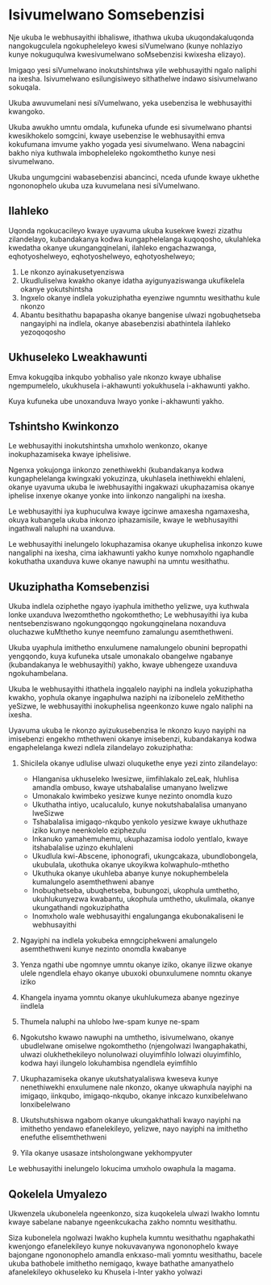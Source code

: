 # Isivumelwano Somsebenzisi

Nje ukuba le webhusayithi ibhaliswe, ithathwa ukuba ukuqondakaluqonda nangokugculela ngokupheleleyo kwesi siVumelwano (kunye nohlaziyo kunye nokuguqulwa kwesivumelwano soMsebenzisi kwixesha elizayo).

Imigaqo yesi siVumelwano inokutshintshwa yile webhusayithi ngalo naliphi na ixesha. Isivumelwano esilungisiweyo sithathelwe indawo sisivumelwano sokuqala.

Ukuba awuvumelani nesi siVumelwano, yeka usebenzisa le webhusayithi kwangoko.

Ukuba awukho umntu omdala, kufuneka ufunde esi sivumelwano phantsi kwesikhokelo somgcini, kwaye usebenzise le webhusayithi emva kokufumana imvume yakho yogada yesi sivumelwano. Wena nabagcini bakho niya kuthwala imbopheleleko ngokomthetho kunye nesi sivumelwano.

Ukuba ungumgcini wabasebenzisi abancinci, nceda ufunde kwaye ukhethe ngononophelo ukuba uza kuvumelana nesi siVumelwano.

## Ilahleko

Uqonda ngokucacileyo kwaye uyavuma ukuba kusekwe kwezi zizathu zilandelayo, kubandakanya kodwa kungaphelelanga kuqoqosho, ukulahleka kwedatha okanye ukungangqinelani, ilahleko engachazwanga, eqhotyoshelweyo, eqhotyoshelweyo, eqhotyoshelweyo;

1. Le nkonzo ayinakusetyenziswa
1. Ukudluliselwa kwakho okanye idatha ayigunyaziswanga ukufikelela okanye yokutshintsha
1. Ingxelo okanye indlela yokuziphatha eyenziwe ngumntu wesithathu kule nkonzo
1. Abantu besithathu bapapasha okanye bangenise ulwazi ngobuqhetseba nangayiphi na indlela, okanye abasebenzisi abathintela ilahleko yezoqoqosho

## Ukhuseleko Lweakhawunti

Emva kokugqiba inkqubo yobhaliso yale nkonzo kwaye ubhalise ngempumelelo, ukukhusela i-akhawunti yokukhusela i-akhawunti yakho.

Kuya kufuneka ube unoxanduva lwayo yonke i-akhawunti yakho.

## Tshintsho Kwinkonzo

Le webhusayithi inokutshintsha umxholo wenkonzo, okanye inokuphazamiseka kwaye iphelisiwe.

Ngenxa yokujonga iinkonzo zenethiwekhi (kubandakanya kodwa kungaphelelanga kwingxaki yokuzinza, ukuhlasela inethiwekhi ehlaleni, okanye uyavuma ukuba le iwebhusayithi ingakwazi ukuphazamisa okanye iphelise inxenye okanye yonke into iinkonzo nangaliphi na ixesha.

Le webhusayithi iya kuphuculwa kwaye igcinwe amaxesha ngamaxesha, okuya kubangela ukuba inkonzo iphazamisile, kwaye le webhusayithi ingathwali naluphi na uxanduva.

Le webhusayithi inelungelo lokuphazamisa okanye ukuphelisa inkonzo kuwe nangaliphi na ixesha, cima iakhawunti yakho kunye nomxholo ngaphandle kokuthatha uxanduva kuwe okanye nawuphi na umntu wesithathu.

## Ukuziphatha Komsebenzisi

Ukuba indlela oziphethe ngayo iyaphula imithetho yelizwe, uya kuthwala lonke uxanduva lwezomthetho ngokomthetho; Le webhusayithi iya kuba nentsebenziswano ngokungqongqo ngokungqinelana noxanduva oluchazwe kuMthetho kunye neemfuno zamalungu asemthethweni.

Ukuba uyaphula imithetho enxulumene namalungelo obunini bepropathi yengqondo, kuya kufuneka utsale umonakalo obangelwe ngabanye (kubandakanya le webhusayithi) yakho, kwaye ubhengeze uxanduva ngokuhambelana.

Ukuba le webhusayithi ithathela ingqalelo nayiphi na indlela yokuziphatha kwakho, yophula okanye ingaphulwa naziphi na izibonelelo zeMithetho yeSizwe, le webhusayithi inokuphelisa ngeenkonzo kuwe ngalo naliphi na ixesha.

Uyavuma ukuba le nkonzo ayizukusebenzisa le nkonzo kuyo nayiphi na imisebenzi engekho mthethweni okanye imisebenzi, kubandakanya kodwa engaphelelanga kwezi ndlela zilandelayo zokuziphatha:

1. Shicilela okanye udlulise ulwazi oluqukethe enye yezi zinto zilandelayo:

   * Hlanganisa ukhuseleko lwesizwe, iimfihlakalo zeLeak, hluhlisa amandla ombuso, kwaye utshabalalise umanyano lwelizwe
   * Umonakalo kwimbeko yesizwe kunye nezinto onomdla kuzo
   * Ukuthatha intiyo, ucalucalulo, kunye nokutshabalalisa umanyano lweSizwe
   * Tshabalalisa imigaqo-nkqubo yenkolo yesizwe kwaye ukhuthaze iziko kunye neenkolelo eziphezulu
   * Inkanuko yamahemuhemu, ukuphazamisa iodolo yentlalo, kwaye itshabalalise uzinzo ekuhlaleni
   * Ukudlula kwi-Abscene, iphonografi, ukungcakaza, ubundlobongela, ukubulala, ukothuka okanye ukoyikwa kolwaphulo-mthetho
   * Ukuthuka okanye ukuhleba abanye kunye nokuphembelela kumalungelo asemthethweni abanye
   * Inobuqhetseba, ubuqhetseba, bubungozi, ukophula umthetho, ukuhlukunyezwa kwabantu, ukophula umthetho, ukulimala, okanye ukungathandi ngokuziphatha
   * Inomxholo wale webhusayithi engalunganga ekubonakaliseni le webhusayithi

1. Ngayiphi na indlela yokubeka emngciphekweni amalungelo asemthethweni kunye nezinto onomdla kwabanye
1. Yenza ngathi ube ngomnye umntu okanye iziko, okanye ilizwe okanye ulele ngendlela ehayo okanye ubuxoki obunxulumene nomntu okanye iziko
1. Khangela inyama yomntu okanye ukuhlukumeza abanye ngezinye iindlela
1. Thumela naluphi na uhlobo lwe-spam kunye ne-spam
1. Ngokutsho kwawo nawuphi na umthetho, isivumelwano, okanye ubudlelwane omiselwe ngokomthetho (njengolwazi lwangaphakathi, ulwazi olukhethekileyo nolunolwazi oluyimfihlo lolwazi oluyimfihlo, kodwa hayi ilungelo lokuhambisa ngendlela eyimfihlo
1. Ukuphazamiseka okanye ukutshatyalaliswa kweseva kunye nenethiwekhi enxulumene nale nkonzo, okanye ukwaphula nayiphi na imigaqo, iinkqubo, imigaqo-nkqubo, okanye inkcazo kunxibelelwano lonxibelelwano
1. Ukutshutshiswa ngabom okanye ukungakhathali kwayo nayiphi na imithetho yendawo efanelekileyo, yelizwe, nayo nayiphi na imithetho enefuthe elisemthethweni
1. Yila okanye usasaze intsholongwane yekhompyuter

Le webhusayithi inelungelo lokucima umxholo owaphula la magama.

## Qokelela Umyalezo

Ukwenzela ukubonelela ngeenkonzo, siza kuqokelela ulwazi lwakho lomntu kwaye sabelane nabanye ngeenkcukacha zakho nomntu wesithathu.

Siza kubonelela ngolwazi lwakho kuphela kumntu wesithathu ngaphakathi kwenjongo efanelekileyo kunye nokuvavanywa ngononophelo kwaye bajongane ngononophelo amandla enkxaso-mali yomntu wesithathu, bacele ukuba bathobele imithetho nemigaqo, kwaye bathathe amanyathelo afanelekileyo okhuseleko ku Khusela i-Inter yakho yolwazi
